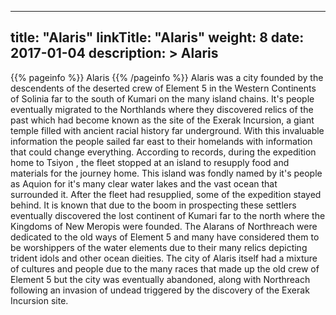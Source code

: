 
---
title: "Alaris"
linkTitle: "Alaris"
weight: 8
date: 2017-01-04
description: >
 Alaris
---

{{% pageinfo %}}
Alaris
{{% /pageinfo %}}
Alaris was a city founded by the descendents of the deserted crew of Element 5 in the Western Continents of Solinia far to the south of Kumari on the many island chains. It's people eventually migrated to the Northlands where they discovered relics of the past which had become known as the site of the Exerak Incursion, a giant temple filled with ancient racial history far underground. With this invaluable information the people sailed far east to their homelands with information that could change everything.  According to records, during the expedition home to Tsiyon , the fleet stopped at an island to resupply food and materials for the journey home. This island was fondly named by it's people as Aquion for it's many clear water lakes and the vast ocean that surrounded it. After the fleet had resupplied, some of the expedition stayed behind. It is known that due to the boom in prospecting these settlers eventually discovered the lost continent of Kumari far to the north where the Kingdoms of New Meropis were founded.  The Alarans of Northreach were dedicated to the old ways of Element 5 and many have considered them to be worshippers of the water elements due to their many relics depicting trident idols and other ocean dieities.  The city of Alaris itself had a mixture of cultures and people due to the many races that made up the old crew of Element 5 but the city was eventually abandoned, along with Northreach following an invasion of undead triggered by the discovery of the Exerak Incursion site.
